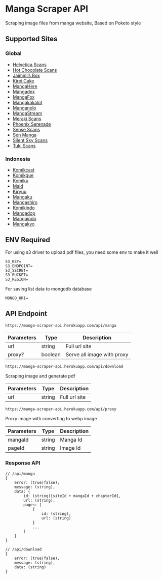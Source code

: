 # Manga Scraper API
Scraping image files from manga website, Based on Poketo style

## Supported Sites
### Global
* [Helvetica Scans](http://helveticascans.com)
* [Hot Chocolate Scans](http://hotchocolatescans.com)
* [Jaimini’s Box](https://jaiminisbox.com)
* [Kirei Cake](https://kireicake.com)
* [MangaHere](http://www.mangahere.cc)
* [Mangadex](https://mangadex.org)
* [MangaFox](https://fanfox.net)
* [Mangakakalot](http://mangakakalot.com)
* [Manganelo](http://manganelo.com)
* [MangaStream](https://readms.net)
* [Meraki Scans](http://merakiscans.com)
* [Phoenix Serenade](https://serenade.moe)
* [Sense Scans](https://sensescans.com)
* [Sen Manga](https://raw.senmanga.com)
* [Silent Sky Scans](http://www.silentsky-scans.net)
* [Tuki Scans](https://tukimoop.pw)

### Indonesia
* [Komikcast](https://komikcast.com/)
* [Komikgue](http://www.komikgue.com/)
* [Komiku](https://komiku.co.id/)
* [Maid](https://www.maid.my.id/)
* [Kiryuu](https://kiryuu.co/)
* [Mangaku](https://mangaku.pro/)
* [Mangashiro](https://mangashiro.co/)
* [Komikindo](https://komikindo.web.id/)
* [Mangadop](https://mangadop.info/)
* [Mangaindo](https://mangaindo.web.id/)
* [Mangakyo](https://www.mangakyo.me/)

## ENV Required
For using s3 driver to upload pdf files, you need some env to make it well
```
S3_KEY=
S3_ENDPOINT=
S3_SECRET=
S3_BUCKET=
S3_REGION=
```

For saving list data to mongodb database
```
MONGO_URI=
```


## API Endpoint
```
https://manga-scraper-api.herokuapp.com/api/manga
```

| Parameters | Type    | Description                           |
|------------|---------|---------------------------------------|
| url        | string  | Full url site                         |
| proxy?     | boolean | Serve all image with proxy            |


```
https://manga-scraper-api.herokuapp.com/api/download
```

Scraping image and generate pdf

| Parameters | Type    | Description                           |
|------------|---------|---------------------------------------|
| url        | string  | Full url site                         |

```
https://manga-scraper-api.herokuapp.com/api/proxy
```
Proxy image with converting to webp image

| Parameters | Type    | Description                           |
|------------|---------|---------------------------------------|
| mangaId    | string  | Manga Id                              |
| pageId     | string  | Image Id                              |
 

### Response API
```
// /api/manga
{
    error: (true|false),
    message: (string),
    data: {
        id: (string)[siteId + mangaId + chapterId],
        url: (string),
        pages: [
            {
                id: (string),
                url: (string)
            }
            ...
        ]
    }
}

// /api/download
{
    error: (true|false),
    message: (string),
    data: (string)
}
```
